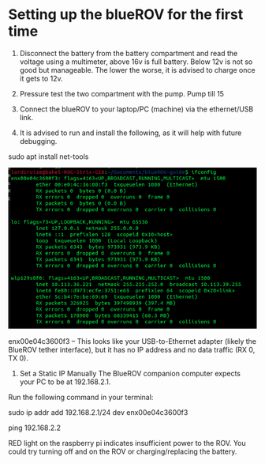 # Setting up the blueROV for the first time

1. Disconnect the battery from the battery compartment and read the voltage using a multimeter, above 16v is full battery. Below 12v is not so good but manageable. The lower the worse, it is advised to charge once it gets to 12v.

2. Pressure test the two compartment with the pump. Pump till 15

3. Connect the blueROV to your laptop/PC (machine) via the ethernet/USB link.

4. It is advised to run and install the following, as it will help with future debugging.

sudo apt install net-tools

![alt text](assets/img/image.png)

enx00e04c3600f3 – This looks like your USB-to-Ethernet adapter (likely the BlueROV tether interface), but it has no IP address and no data traffic (RX 0, TX 0).

1. Set a Static IP Manually
The BlueROV companion computer expects your PC to be at 192.168.2.1.

Run the following command in your terminal:


sudo ip addr add 192.168.2.1/24 dev enx00e04c3600f3

ping 192.168.2.2


RED light on the raspberry pi indicates insufficient power to the ROV. You could try turning off and on the ROV or charging/replacing the battery.
